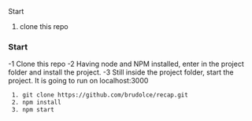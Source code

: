 Start

1. clone this repo


### Start

-1 Clone this repo
-2 Having node and NPM installed, enter in the project folder and install the project.
-3 Still inside the project folder, start the project. It is going to run on localhost:3000

```bash
 1. git clone https://github.com/brudolce/recap.git
 2. npm install
 3. npm start
 
```

